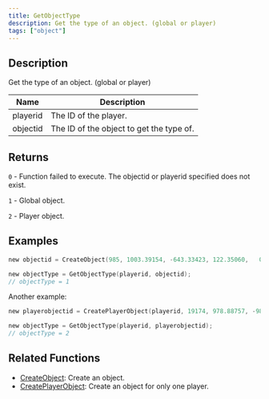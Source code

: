 ```yaml
---
title: GetObjectType
description: Get the type of an object. (global or player)
tags: ["object"]
---
```


<VersionWarn version='omp v1.1.0.2612' />

## Description

Get the type of an object. (global or player)

| Name     | Description                              |
|----------|------------------------------------------|
| playerid | The ID of the player.                    |
| objectid | The ID of the object to get the type of. |

## Returns

`0` - Function failed to execute. The objectid or playerid specified does not exist.

`1` - Global object.

`2` - Player object.

## Examples

```c
new objectid = CreateObject(985, 1003.39154, -643.33423, 122.35060,   0.00000, 1.00000, 24.00000);

new objectType = GetObjectType(playerid, objectid);
// objectType = 1
```

Another example:

```c
new playerobjectid = CreatePlayerObject(playerid, 19174, 978.88757, -986.34918, 40.95220,   0.00000, 0.00000, 228.00000);

new objectType = GetObjectType(playerid, playerobjectid);
// objectType = 2
```

## Related Functions

- [CreateObject](CreateObject): Create an object.
- [CreatePlayerObject](CreatePlayerObject): Create an object for only one player.
